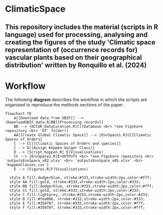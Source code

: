 # ClimaticSpace
This repository includes the material (scripts in R language) used for processing, analysing and creating the figures of the study 'Climatic space representation of (occurrence records for) vascular plants based on their geographical distribution' written by Ronquillo et al. (2024)
---
# Workflow
The following **diagram** describes the workflow in which the scripts are organised to reproduce the methods sections of the paper.

```mermaid
flowchart TD
    A[[Download data from GBIF]] --> |DownloadGBIF_data.R|BB[[Processing records]]
    BB --> |OCCUR_DataCuration.R|C[(Database <br> *see Figshare repository <br> 'DT' folder)]
    AA[[Create Global Climatic Space]] --> |EnvSpace1.R|CC{Climatic Spaces of Orders}
    C --> CC[[Climatic Spaces of Orders and species]]
    C --> D[[Assign Köppen-Geiger Class]]
    D --> |Script_Koppen.R| E(Visualisations)
    CC --> |EnvSpace2.R|E>OUTPUTS <br> *see Figshare repository <br> 'outputsEnvSpace_x02.xlsx' <br> 'outputsEnvSpace_x05.xlsx' <br> 'koppenClasses.csv']
    E --> |Figures.R|F(Visualisations)

  style A fill:dodgerblue, stroke:#333,stroke-width:2px,color:#fff;
  style AA fill:gold, stroke:#333,stroke-width:2px,color:#333;
  style BB fill:dodgerblue, stroke:#333,stroke-width:2px,color:#fff;
  style CC fill:gold, stroke:#333,stroke-width:2px,color:#333;
  style C fill:lightgrey, stroke:#333,stroke-width:2px,color:#333;
  style D fill:#fee0b6, stroke:#333,stroke-width:2px,color:#333;
  style E fill:#35978f, stroke:#333,stroke-width:2px,color:#fff;
  style F fill:#35978f, stroke:#333,stroke-width:2px,color:#fff;
```

